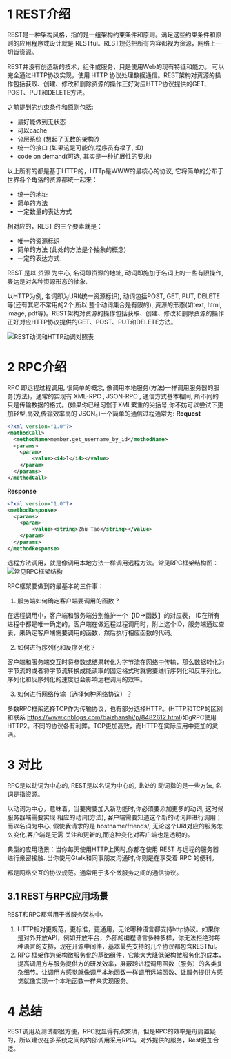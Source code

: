 # 1 REST介绍
REST是一种架构风格，指的是一组架构约束条件和原则。满足这些约束条件和原则的应用程序或设计就是 RESTful。REST规范把所有内容都视为资源，网络上一切皆资源。

REST并没有创造新的技术，组件或服务，只是使用Web的现有特征和能力。 可以完全通过HTTP协议实现，使用 HTTP 协议处理数据通信。REST架构对资源的操作包括获取、创建、修改和删除资源的操作正好对应HTTP协议提供的GET、POST、PUT和DELETE方法。

之前提到的约束条件和原则包括:
* 最好能做到无状态
* 可以cache
* 分层系统 (想起了无数的架构?)
* 统一的接口 (如果这是可能的,程序员有福了, :D)
* code on demand(可选, 其实是一种扩展性的要求)

以上所有的都是基于HTTP的，HTTp是WWW的最核心的协议, 它将简单的分布于世界各个角落的资源都统一起来：
* 统一的地址
* 简单的方法
* 一定数量的表达方式

相对应的，REST 的三个要素就是：
* 唯一的资源标识
* 简单的方法 (此处的方法是个抽象的概念)
* 一定的表达方式.

REST 是以 资源 为中心, 名词即资源的地址, 动词即施加于名词上的一些有限操作, 表达是对各种资源形态的抽象.

以HTTP为例, 名词即为URI(统一资源标识), 动词包括POST, GET, PUT, DELETE等(还有其它不常用的2个,所以 整个动词集合是有限的), 资源的形态(如text, html, image, pdf等)。REST架构对资源的操作包括获取、创建、修改和删除资源的操作正好对应HTTP协议提供的GET、POST、PUT和DELETE方法。

![REST动词和HTTP动词对照表](https://ss1.baidu.com/6ONXsjip0QIZ8tyhnq/it/u=137802124,3403121526&fm=173&app=49&f=JPEG?w=640&h=321&s=E1158F7415F84C2D0ED055CB0200A0B9)


# 2 RPC介绍
RPC 即远程过程调用, 很简单的概念, 像调用本地服务(方法)一样调用服务器的服务(方法)，通常的实现有 XML-RPC , JSON-RPC , 通信方式基本相同, 所不同的只是传输数据的格式。(如果你已经习惯于XML繁重的尖括号,你不妨可以尝试下更加轻型,高效,传输效率高的 JSON。)一个简单的通信过程通常为:
**Request**
```xml
<?xml version="1.0"?>
<methodCall>
  <methodName>member.get_username_by_id</methodName>
  <params>
    <param>
        <value><i4>1</i4></value>
    </param>
  </params>
</methodCall>
```
**Response**
```xml
<?xml version="1.0"?>
<methodResponse>
  <params>
    <param>
        <value><string>Zhu Tao</string></value>
    </param>
  </params>
</methodResponse>
```
远程方法调用，就是像调用本地方法一样调用远程方法。常见RPC框架结构图：
![常见RPC框架结构](https://ss0.baidu.com/6ONWsjip0QIZ8tyhnq/it/u=1796673822,345432463&fm=173&app=49&f=JPEG?w=640&h=384&s=D800DF141BF6448A137188C8030080B1)

RPC框架要做到的最基本的三件事：
1. 服务端如何确定客户端要调用的函数？

在远程调用中，客户端和服务端分别维护一个【ID->函数】的对应表， ID在所有进程中都是唯一确定的。客户端在做远程过程调用时，附上这个ID，服务端通过查表，来确定客户端需要调用的函数，然后执行相应函数的代码。

2. 如何进行序列化和反序列化？

客户端和服务端交互时将参数或结果转化为字节流在网络中传输，那么数据转化为字节流的或者将字节流转换成能读取的固定格式时就需要进行序列化和反序列化，序列化和反序列化的速度也会影响远程调用的效率。

3. 如何进行网络传输（选择何种网络协议）？

多数RPC框架选择TCP作为传输协议，也有部分选择HTTP。(HTTP和TCP的区别和联系  https://www.cnblogs.com/baizhanshi/p/8482612.html)如gRPC使用HTTP2。不同的协议各有利弊。TCP更加高效，而HTTP在实际应用中更加的灵活。

# 3 对比
RPC是以动词为中心的, REST是以名词为中心的, 此处的 动词指的是一些方法, 名词是指资源。

以动词为中心，意味着，当要需要加入新功能时,你必须要添加更多的动词, 这时候服务器端需要实现 相应的动词(方法), 客户端需要知道这个新的动词并进行调用；而以名词为中心, 假使我请求的是 hostname/friends/, 无论这个URI对应的服务怎么变化,客户端是无需 关注和更新的,而这种变化对客户端也是透明的。

典型的应用场景：当你每天使用HTTP上网时,你都在使用 REST 与远程的服务器进行亲密接触. 当你使用Gtalk和同事朋友沟通时,你则是在享受着 RPC 的便利。

都是网络交互的协议规范。通常用于多个微服务之间的通信协议。

## 3.1 REST与RPC应用场景
REST和RPC都常用于微服务架构中。
1. HTTP相对更规范，更标准，更通用，无论哪种语言都支持http协议。如果你是对外开放API，例如开放平台，外部的编程语言多种多样，你无法拒绝对每种语言的支持，现在开源中间件，基本最先支持的几个协议都包含RESTful。
2.  RPC 框架作为架构微服务化的基础组件，它能大大降低架构微服务化的成本，提高调用方与服务提供方的研发效率，屏蔽跨进程调用函数（服务）的各类复杂细节。让调用方感觉就像调用本地函数一样调用远端函数、让服务提供方感觉就像实现一个本地函数一样来实现服务。
# 4 总结
REST调用及测试都很方便，RPC就显得有点繁琐，但是RPC的效率是毋庸置疑的，所以建议在多系统之间的内部调用采用RPC。对外提供的服务，Rest更加合适。



